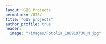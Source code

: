 ```yaml
---
layout: GIS Projects
permalink: /GIS/
title: "GIS projects"
author_profile: true
header:
  image: "/images/Fotolia_108919730_M.jpg"
---
```



